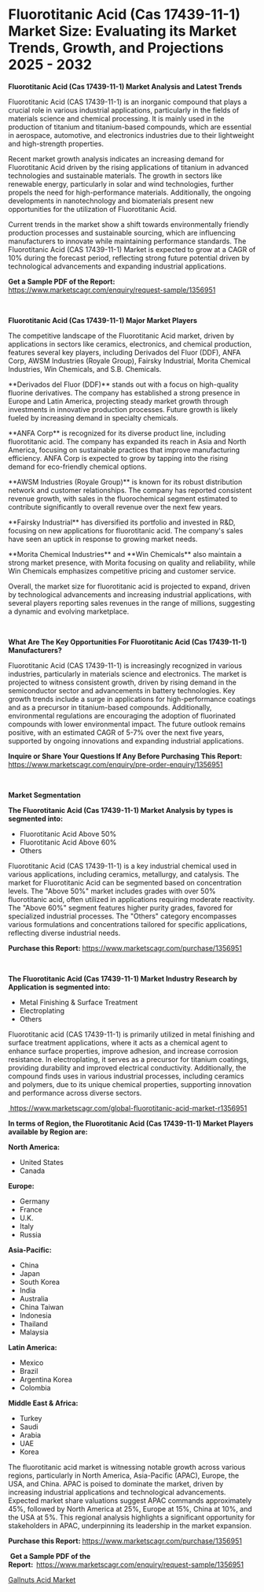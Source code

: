 <p><h1>Fluorotitanic Acid (Cas 17439-11-1) Market Size: Evaluating its Market Trends, Growth, and Projections 2025 - 2032</h1></p><p><strong>Fluorotitanic Acid (Cas 17439-11-1) Market Analysis and Latest Trends</strong></p>
<p><p>Fluorotitanic Acid (CAS 17439-11-1) is an inorganic compound that plays a crucial role in various industrial applications, particularly in the fields of materials science and chemical processing. It is mainly used in the production of titanium and titanium-based compounds, which are essential in aerospace, automotive, and electronics industries due to their lightweight and high-strength properties. </p><p>Recent market growth analysis indicates an increasing demand for Fluorotitanic Acid driven by the rising applications of titanium in advanced technologies and sustainable materials. The growth in sectors like renewable energy, particularly in solar and wind technologies, further propels the need for high-performance materials. Additionally, the ongoing developments in nanotechnology and biomaterials present new opportunities for the utilization of Fluorotitanic Acid. </p><p>Current trends in the market show a shift towards environmentally friendly production processes and sustainable sourcing, which are influencing manufacturers to innovate while maintaining performance standards. The Fluorotitanic Acid (CAS 17439-11-1) Market is expected to grow at a CAGR of 10% during the forecast period, reflecting strong future potential driven by technological advancements and expanding industrial applications.</p></p>
<p><strong>Get a Sample PDF of the Report:&nbsp;</strong> <a href="https://www.marketscagr.com/enquiry/request-sample/1356951?utm_campaign=2039&utm_medium=2&utm_source=Github&utm_content=ia&utm_term=02042025&utm_id=fluorotitanic-acid-cas-17439-11-1">https://www.marketscagr.com/enquiry/request-sample/1356951</a></p>
<p>&nbsp;</p>
<p><strong>Fluorotitanic Acid (Cas 17439-11-1) Major Market Players</strong></p>
<p><p>The competitive landscape of the Fluorotitanic Acid market, driven by applications in sectors like ceramics, electronics, and chemical production, features several key players, including Derivados del Fluor (DDF), ANFA Corp, AWSM Industries (Royale Group), Fairsky Industrial, Morita Chemical Industries, Win Chemicals, and S.B. Chemicals. </p><p>**Derivados del Fluor (DDF)** stands out with a focus on high-quality fluorine derivatives. The company has established a strong presence in Europe and Latin America, projecting steady market growth through investments in innovative production processes. Future growth is likely fueled by increasing demand in specialty chemicals.</p><p>**ANFA Corp** is recognized for its diverse product line, including fluorotitanic acid. The company has expanded its reach in Asia and North America, focusing on sustainable practices that improve manufacturing efficiency. ANFA Corp is expected to grow by tapping into the rising demand for eco-friendly chemical options.</p><p>**AWSM Industries (Royale Group)** is known for its robust distribution network and customer relationships. The company has reported consistent revenue growth, with sales in the fluorochemical segment estimated to contribute significantly to overall revenue over the next few years.</p><p>**Fairsky Industrial** has diversified its portfolio and invested in R&D, focusing on new applications for fluorotitanic acid. The company's sales have seen an uptick in response to growing market needs.</p><p>**Morita Chemical Industries** and **Win Chemicals** also maintain a strong market presence, with Morita focusing on quality and reliability, while Win Chemicals emphasizes competitive pricing and customer service. </p><p>Overall, the market size for fluorotitanic acid is projected to expand, driven by technological advancements and increasing industrial applications, with several players reporting sales revenues in the range of millions, suggesting a dynamic and evolving marketplace.</p></p>
<p>&nbsp;</p>
<p><strong>What Are The Key Opportunities For Fluorotitanic Acid (Cas 17439-11-1) Manufacturers?</strong></p>
<p><p>Fluorotitanic Acid (CAS 17439-11-1) is increasingly recognized in various industries, particularly in materials science and electronics. The market is projected to witness consistent growth, driven by rising demand in the semiconductor sector and advancements in battery technologies. Key growth trends include a surge in applications for high-performance coatings and as a precursor in titanium-based compounds. Additionally, environmental regulations are encouraging the adoption of fluorinated compounds with lower environmental impact. The future outlook remains positive, with an estimated CAGR of 5-7% over the next five years, supported by ongoing innovations and expanding industrial applications.</p></p>
<p><strong>Inquire or Share Your Questions If Any Before Purchasing This Report:</strong> <a href="https://www.marketscagr.com/enquiry/pre-order-enquiry/1356951?utm_campaign=2039&utm_medium=2&utm_source=Github&utm_content=ia&utm_term=02042025&utm_id=fluorotitanic-acid-cas-17439-11-1">https://www.marketscagr.com/enquiry/pre-order-enquiry/1356951</a></p>
<p>&nbsp;</p>
<p><strong>Market Segmentation</strong></p>
<p><strong>The Fluorotitanic Acid (Cas 17439-11-1) Market Analysis by types is segmented into:</strong></p>
<p><ul><li>Fluorotitanic Acid Above 50%</li><li>Fluorotitanic Acid Above 60%</li><li>Others</li></ul></p>
<p><p>Fluorotitanic Acid (CAS 17439-11-1) is a key industrial chemical used in various applications, including ceramics, metallurgy, and catalysis. The market for Fluorotitanic Acid can be segmented based on concentration levels. The "Above 50%" market includes grades with over 50% fluorotitanic acid, often utilized in applications requiring moderate reactivity. The "Above 60%" segment features higher purity grades, favored for specialized industrial processes. The "Others" category encompasses various formulations and concentrations tailored for specific applications, reflecting diverse industrial needs.</p></p>
<p><strong>Purchase this Report:&nbsp;</strong><a href="https://www.marketscagr.com/purchase/1356951?utm_campaign=2039&utm_medium=2&utm_source=Github&utm_content=ia&utm_term=02042025&utm_id=fluorotitanic-acid-cas-17439-11-1">https://www.marketscagr.com/purchase/1356951</a></p>
<p>&nbsp;</p>
<p><strong>The Fluorotitanic Acid (Cas 17439-11-1) Market Industry Research by Application is segmented into:</strong></p>
<p><ul><li>Metal Finishing & Surface Treatment</li><li>Electroplating</li><li>Others</li></ul></p>
<p><p>Fluorotitanic acid (CAS 17439-11-1) is primarily utilized in metal finishing and surface treatment applications, where it acts as a chemical agent to enhance surface properties, improve adhesion, and increase corrosion resistance. In electroplating, it serves as a precursor for titanium coatings, providing durability and improved electrical conductivity. Additionally, the compound finds uses in various industrial processes, including ceramics and polymers, due to its unique chemical properties, supporting innovation and performance across diverse sectors.</p></p>
<p><a href="https://www.marketscagr.com/global-fluorotitanic-acid-market-r1356951?utm_campaign=2039&utm_medium=2&utm_source=Github&utm_content=ia&utm_term=02042025&utm_id=fluorotitanic-acid-cas-17439-11-1">&nbsp;https://www.marketscagr.com/global-fluorotitanic-acid-market-r1356951</a></p>
<p><strong>In terms of Region, the Fluorotitanic Acid (Cas 17439-11-1) Market Players available by Region are:</strong></p>
<p>
    <p> <strong> North America: </strong>
        <ul>
            <li>United States</li>
            <li>Canada</li>
        </ul>
        </p> 
    <p> <strong> Europe: </strong>
        <ul>
            <li>Germany</li>
            <li>France</li>
            <li>U.K.</li>
            <li>Italy</li>
            <li>Russia</li>
        </ul>
        </p> 
    <p> <strong> Asia-Pacific: </strong>
        <ul>
            <li>China</li>
            <li>Japan</li>
            <li>South Korea</li>
            <li>India</li>
            <li>Australia</li>
            <li>China Taiwan</li>
            <li>Indonesia</li>
            <li>Thailand</li>
            <li>Malaysia</li>
        </ul>
        </p> 
    <p> <strong> Latin America: </strong>
        <ul>
            <li>Mexico</li>
            <li>Brazil</li>
            <li>Argentina Korea</li>
            <li>Colombia</li>
        </ul>
        </p> 
    <p> <strong> Middle East & Africa: </strong>
        <ul>
            <li>Turkey</li>
            <li>Saudi</li>
            <li>Arabia</li>
            <li>UAE</li>
            <li>Korea</li>
        </ul>
    </p>
    </p>
<p><p>The fluorotitanic acid market is witnessing notable growth across various regions, particularly in North America, Asia-Pacific (APAC), Europe, the USA, and China. APAC is poised to dominate the market, driven by increasing industrial applications and technological advancements. Expected market share valuations suggest APAC commands approximately 45%, followed by North America at 25%, Europe at 15%, China at 10%, and the USA at 5%. This regional analysis highlights a significant opportunity for stakeholders in APAC, underpinning its leadership in the market expansion.</p></p>
<p><strong>Purchase this Report: </strong><a href="https://www.marketscagr.com/purchase/1356951?utm_campaign=2039&utm_medium=2&utm_source=Github&utm_content=ia&utm_term=02042025&utm_id=fluorotitanic-acid-cas-17439-11-1">https://www.marketscagr.com/purchase/1356951</a></p>
<p>&nbsp;<strong>Get a Sample PDF of the Report:&nbsp;&nbsp;</strong><a href="https://www.marketscagr.com/enquiry/request-sample/1356951?utm_campaign=2039&utm_medium=2&utm_source=Github&utm_content=ia&utm_term=02042025&utm_id=fluorotitanic-acid-cas-17439-11-1">https://www.marketscagr.com/enquiry/request-sample/1356951</a></p>
<p><strong></strong></p>
<p><p><a href="https://github.com/SamiaChowdhury801/Market-Research-Report-List-2/blob/main/gallnuts-acid-market.md?utm_campaign=2039&utm_medium=2&utm_source=Github&utm_content=ia&utm_term=02042025&utm_id=fluorotitanic-acid-cas-17439-11-1">Gallnuts Acid Market</a></p></p>